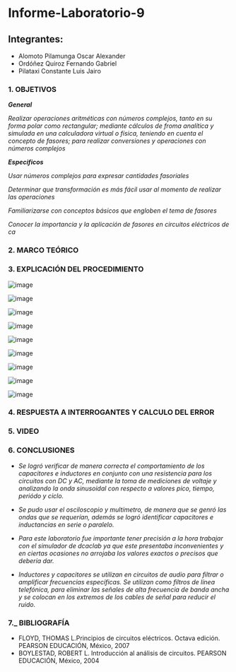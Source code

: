 # Informe-Laboratorio-9

## Integrantes:

  * Alomoto Pilamunga Oscar Alexander
  * Ordóñez Quiroz Fernando Gabriel
  * Pilataxi Constante Luis Jairo

### 1. OBJETIVOS

***General***

*Realizar operaciones aritméticas con números complejos, tanto en su forma polar como rectangular; mediante cálculos de froma analítica y simulada en 
una calculadora virtual o física, teniendo en cuenta el concepto de fasores; para realizar conversiones y operaciones con números complejos*

***Especificos*** 

*Usar números complejos para expresar cantidades fasoriales*

*Determinar que transformación es más fácil usar al momento de realizar las operaciones*

*Familiarizarse con conceptos básicos que engloben el tema de fasores*

*Conocer la importancia y la aplicación de fasores en circuitos eléctricos de ca*

### 2. MARCO TEÓRICO


### 3. EXPLICACIÓN DEL PROCEDIMIENTO

![image](https://user-images.githubusercontent.com/116705680/221159678-50b902e7-ac16-464f-b3ae-331ee709d0a0.png)

![image](https://user-images.githubusercontent.com/116705680/221159743-ad4e20f1-05dc-48d0-a42b-c319bbae4756.png)

![image](https://user-images.githubusercontent.com/116705680/221159768-41ec2eac-9d4f-443e-a518-a03ef2912b3d.png)

![image](https://user-images.githubusercontent.com/116705680/221159824-c85925a3-2554-4840-a51d-e7c581a83ed1.png)

![image](https://user-images.githubusercontent.com/116705680/221159876-61b7b56f-a0c4-4f4a-b875-91bc195ceb15.png)

![image](https://user-images.githubusercontent.com/116705680/221159906-a9998131-2d98-47ad-bf46-ef62e124f8f2.png)

![image](https://user-images.githubusercontent.com/116705680/221159948-ec0b102b-4704-4520-96af-2f43585ae44b.png)

![image](https://user-images.githubusercontent.com/116705680/221159986-b75ca46d-02db-4952-a304-aef7113631f0.png)

![image](https://user-images.githubusercontent.com/116705680/221160023-588d9417-6eca-441f-9012-d9c0bf23b5e7.png)


### 4. RESPUESTA A INTERROGANTES Y CALCULO DEL ERROR


### 5. VIDEO



### 6. CONCLUSIONES

- *Se logró verificar de manera correcta el comportamiento de los capacitores e inductores en conjunto con una resistencia para los 
circuitos con DC y AC, mediante la toma de mediciones de voltaje y analizando la onda sinusoidal con respecto a valores pico, tiempo, periódo y ciclo.*

- *Se pudo usar el osciloscopio y multímetro, de manera que se genró las ondas que se requerían, además se logró identificar capacitores e 
inductancias en serie o paralelo.*

- *Para este laboratorio fue importante tener precisión a la hora trabajar con el simulador de dcaclab ya que este presentaba 
inconvenientes y en ciertas ocasiones no arrojaba los valores exactos o precisos que debería dar.*

- *Inductores y capacitores se utilizan en circuitos de audio para filtrar o amplificar frecuencias específicas. Se utilizan como 
filtros de línea telefónica, para eliminar las señales de alta frecuencia de banda ancha y se colocan en los extremos de los cables de señal para reducir el ruido.*

### 7._ BIBLIOGRAFÍA

- FLOYD, THOMAS L.Principios de circuitos eléctricos. Octava edición. PEARSON EDUCACIÓN, México, 2007
- BOYLESTAD, ROBERT L. Introducción al análisis de circuitos. PEARSON EDUCACIÓN, México, 2004
